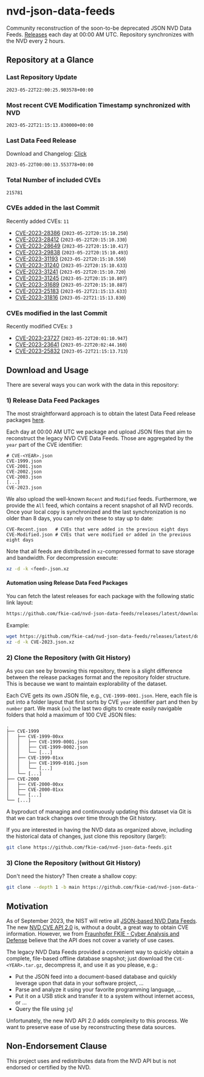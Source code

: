 # nvd-json-data-feeds

Community reconstruction of the soon-to-be deprecated JSON NVD Data Feeds. 
[Releases](https://github.com/fkie-cad/nvd-json-data-feeds/releases/latest) each day at 00:00 AM UTC.
Repository synchronizes with the NVD every 2 hours.

## Repository at a Glance

### Last Repository Update

```plain
2023-05-22T22:00:25.903578+00:00
```

### Most recent CVE Modification Timestamp synchronized with NVD

```plain
2023-05-22T21:15:13.830000+00:00
```

### Last Data Feed Release

Download and Changelog: [Click](https://github.com/fkie-cad/nvd-json-data-feeds/releases/latest)

```plain
2023-05-22T00:00:13.553778+00:00
```

### Total Number of included CVEs

```plain
215781
```

### CVEs added in the last Commit

Recently added CVEs: `11`

* [CVE-2023-28386](CVE-2023/CVE-2023-283xx/CVE-2023-28386.json) (`2023-05-22T20:15:10.250`)
* [CVE-2023-28412](CVE-2023/CVE-2023-284xx/CVE-2023-28412.json) (`2023-05-22T20:15:10.330`)
* [CVE-2023-28649](CVE-2023/CVE-2023-286xx/CVE-2023-28649.json) (`2023-05-22T20:15:10.417`)
* [CVE-2023-29838](CVE-2023/CVE-2023-298xx/CVE-2023-29838.json) (`2023-05-22T20:15:10.493`)
* [CVE-2023-31193](CVE-2023/CVE-2023-311xx/CVE-2023-31193.json) (`2023-05-22T20:15:10.550`)
* [CVE-2023-31240](CVE-2023/CVE-2023-312xx/CVE-2023-31240.json) (`2023-05-22T20:15:10.633`)
* [CVE-2023-31241](CVE-2023/CVE-2023-312xx/CVE-2023-31241.json) (`2023-05-22T20:15:10.720`)
* [CVE-2023-31245](CVE-2023/CVE-2023-312xx/CVE-2023-31245.json) (`2023-05-22T20:15:10.807`)
* [CVE-2023-31689](CVE-2023/CVE-2023-316xx/CVE-2023-31689.json) (`2023-05-22T20:15:10.887`)
* [CVE-2023-25183](CVE-2023/CVE-2023-251xx/CVE-2023-25183.json) (`2023-05-22T21:15:13.633`)
* [CVE-2023-31816](CVE-2023/CVE-2023-318xx/CVE-2023-31816.json) (`2023-05-22T21:15:13.830`)


### CVEs modified in the last Commit

Recently modified CVEs: `3`

* [CVE-2023-23727](CVE-2023/CVE-2023-237xx/CVE-2023-23727.json) (`2023-05-22T20:01:10.947`)
* [CVE-2023-23641](CVE-2023/CVE-2023-236xx/CVE-2023-23641.json) (`2023-05-22T20:02:44.160`)
* [CVE-2023-25832](CVE-2023/CVE-2023-258xx/CVE-2023-25832.json) (`2023-05-22T21:15:13.713`)


## Download and Usage

There are several ways you can work with the data in this repository:

### 1) Release Data Feed Packages

The most straightforward approach is to obtain the latest Data Feed release packages [here](releases/latest).

Each day at 00:00 AM UTC we package and upload JSON files that aim to reconstruct the legacy NVD CVE Data Feeds.
Those are aggregated by the `year` part of the CVE identifier:

```
# CVE-<YEAR>.json
CVE-1999.json
CVE-2001.json
CVE-2002.json
CVE-2003.json
[...]
CVE-2023.json
```

We also upload the well-known `Recent` and `Modified` feeds.
Furthermore, we provide the `All` feed, which contains a recent snapshot of all NVD records.
Once your local copy is synchronized and the last synchronization is no older than 8 days, you can rely on these to stay up to date:

```plain
CVE-Recent.json   # CVEs that were added in the previous eight days
CVE-Modified.json # CVEs that were modified or added in the previous eight days
```

Note that all feeds are distributed in `xz`-compressed format to save storage and bandwidth.
For decompression execute:

```sh
xz -d -k <feed>.json.xz
```


#### Automation using Release Data Feed Packages

You can fetch the latest releases for each package with the following static link layout:

```sh
https://github.com/fkie-cad/nvd-json-data-feeds/releases/latest/download/CVE-<YEAR>.json.xz
```

Example:

```sh
wget https://github.com/fkie-cad/nvd-json-data-feeds/releases/latest/download/CVE-2023.json.xz
xz -d -k CVE-2023.json.xz
```

### 2) Clone the Repository (with Git History)

As you can see by browsing this repository, there is a slight difference between the release packages format and the repository folder structure.
This is because we want to maintain explorability of the dataset.

Each CVE gets its own JSON file, e.g., `CVE-1999-0001.json`.
Here, each file is put into a folder layout that first sorts by CVE `year` identifier part and then by `number` part.
We mask (`xx`) the last two digits to create easily navigable folders that hold a maximum of 100 CVE JSON files:

```plain
.
├── CVE-1999
│   ├── CVE-1999-00xx
│   │   ├── CVE-1999-0001.json
│   │   ├── CVE-1999-0002.json
│   │   └── [...]
│   ├── CVE-1999-01xx
│   │   ├── CVE-1999-0101.json
│   │   └── [...]
│   └── [...]
├── CVE-2000
│   ├── CVE-2000-00xx
│   ├── CVE-2000-01xx
│   └── [...]
└── [...]
```

A byproduct of managing and continuously updating this dataset via Git is that we can track changes over time through the Git history.

If you are interested in having the NVD data as organized above, including the historical data of changes, just clone this repository (large!):

```sh
git clone https://github.com/fkie-cad/nvd-json-data-feeds.git
```

### 3) Clone the Repository (without Git History)

Don't need the history? Then create a shallow copy:

```sh
git clone --depth 1 -b main https://github.com/fkie-cad/nvd-json-data-feeds.git
```

## Motivation

As of September 2023, the NIST will retire all [JSON-based NVD Data Feeds](https://nvd.nist.gov/vuln/data-feeds#divRetirementBanner-1).
The new [NVD CVE API 2.0](https://nvd.nist.gov/developers/vulnerabilities) is, without a doubt, a great way to obtain CVE information.
However, we from [Fraunhofer FKIE - Cyber Analysis and Defense](https://www.fkie.fraunhofer.de/en/departments/cad.html) believe that the API does not cover a variety of use cases.

The legacy NVD Data Feeds provided a convenient way to quickly obtain a complete, file-based offline database snapshot; just download the `CVE-<YEAR>.tar.gz`, decompress it, and use it as you please, e.g.:

* Put the JSON feed into a document-based database and quickly leverage upon that data in your software project, ...
* Parse and analyze it using your favorite programming language, ...
* Put it on a USB stick and transfer it to a system without internet access, or ...
* Query the file using `jq`!

Unfortunately, the new NVD API 2.0 adds complexity to this process.
We want to preserve ease of use by reconstructing these data sources.

## Non-Endorsement Clause

This project uses and redistributes data from the NVD API but is not endorsed or certified by the NVD.